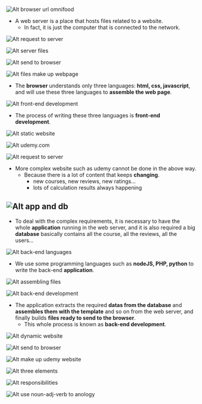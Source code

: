 ![Alt browser url omnifood](pic/bandicam%202022-10-25%2010-04-30-186.jpg)

- A web server is a place that hosts files related to a website.
  - In fact, it is just the computer that is connected to the network.

![Alt request to server](pic/bandicam%202022-10-25%2010-04-56-905.jpg)

![Alt server files](pic/bandicam%202022-10-25%2010-05-01-193.jpg)

![Alt send to browser](pic/bandicam%202022-10-25%2010-05-05-563.jpg)

![Alt files make up webpage](pic/bandicam%202022-10-25%2010-05-34-090.jpg)

- The **browser** understands only three languages: **html, css, javascript**, and will use these three languages to **assemble the web page**.

![Alt front-end development](pic/bandicam%202022-10-25%2010-05-42-309.jpg)

- The process of writing these three languages is **front-end development**.

![Alt static website](pic/bandicam%202022-10-25%2010-06-07-804.jpg)

![Alt udemy.com](pic/bandicam%202022-10-25%2010-06-22-195.jpg)

![Alt request to server](pic/bandicam%202022-10-25%2010-06-27-766.jpg)

- More complex website such as udemy cannot be done in the above way.
  - Because there is a lot of content that keeps **changing**.
    - new courses, new reviews, new ratings...
    - lots of calculation results always happening

## ![Alt app and db](pic/bandicam%202022-10-25%2010-06-39-409.jpg)

- To deal with the complex requirements, it is necessary to have the whole **application** running in the web server, and it is also required a big **database** basically contains all the course, all the reviews, all the users...

![Alt back-end languages](pic/bandicam%202022-10-25%2010-06-51-396.jpg)

- We use some programming languages such as **nodeJS, PHP, python** to write the back-end **application**.

![Alt assembling files](pic/bandicam%202022-10-25%2010-06-58-201.jpg)

![Alt back-end development](pic/bandicam%202022-10-25%2010-07-08-538.jpg)

- The application extracts the required **datas from the database** and **assembles them with the template** and so on from the web server, and finally builds **files ready to send to the browser**.
  - This whole process is known as **back-end development**.

![Alt dynamic website](pic/bandicam%202022-10-25%2010-07-14-529.jpg)

![Alt send to browser](pic/bandicam%202022-10-25%2010-07-29-909.jpg)

![Alt make up udemy website](pic/bandicam%202022-10-25%2010-07-33-887.jpg)

![Alt three elements](pic/bandicam%202022-10-25%2010-07-43-211.jpg)

![Alt responsibilities](pic/bandicam%202022-10-25%2010-07-52-370.jpg)

![Alt use noun-adj-verb to anology](pic/bandicam%202022-10-25%2010-08-04-861.jpg)
